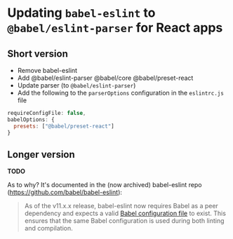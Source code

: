# Updating `babel-eslint` to `@babel/eslint-parser` for React apps

## Short version
- Remove babel-eslint
- Add @babel/eslint-parser @babel/core @babel/preset-react
- Update parser (to `@babel/eslint-parser`)
- Add the following to the `parserOptions` configuration in the `eslintrc.js` file
```js
requireConfigFile: false,
babelOptions: {
  presets: ["@babel/preset-react"]
}
```

## Longer version

**TODO**

As to why?  It's documented in the (now archived) babel-eslint repo (https://github.com/babel/babel-eslint):

> As of the v11.x.x release, babel-eslint now requires Babel as a peer dependency and expects a valid [Babel configuration file](https://babeljs.io/docs/en/configuration) to exist. This ensures that the same Babel configuration is used during both linting and compilation.

